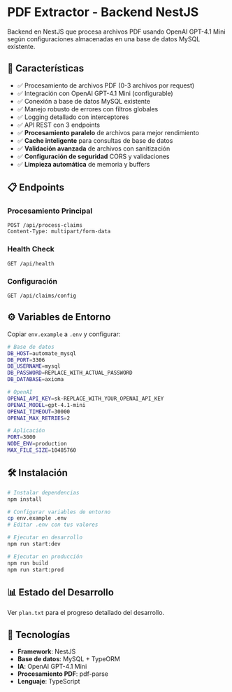 # PDF Extractor - Backend NestJS

Backend en NestJS que procesa archivos PDF usando OpenAI GPT-4.1 Mini según configuraciones almacenadas en una base de datos MySQL existente.

## 🚀 Características

- ✅ Procesamiento de archivos PDF (0-3 archivos por request)
- ✅ Integración con OpenAI GPT-4.1 Mini (configurable)
- ✅ Conexión a base de datos MySQL existente
- ✅ Manejo robusto de errores con filtros globales
- ✅ Logging detallado con interceptores
- ✅ API REST con 3 endpoints
- ✅ **Procesamiento paralelo** de archivos para mejor rendimiento
- ✅ **Cache inteligente** para consultas de base de datos
- ✅ **Validación avanzada** de archivos con sanitización
- ✅ **Configuración de seguridad** CORS y validaciones
- ✅ **Limpieza automática** de memoria y buffers

## 📋 Endpoints

### Procesamiento Principal
```
POST /api/process-claims
Content-Type: multipart/form-data
```

### Health Check
```
GET /api/health
```

### Configuración
```
GET /api/claims/config
```

## ⚙️ Variables de Entorno

Copiar `env.example` a `.env` y configurar:

```bash
# Base de datos
DB_HOST=automate_mysql
DB_PORT=3306
DB_USERNAME=mysql
DB_PASSWORD=REPLACE_WITH_ACTUAL_PASSWORD
DB_DATABASE=axioma

# OpenAI
OPENAI_API_KEY=sk-REPLACE_WITH_YOUR_OPENAI_API_KEY
OPENAI_MODEL=gpt-4.1-mini
OPENAI_TIMEOUT=30000
OPENAI_MAX_RETRIES=2

# Aplicación
PORT=3000
NODE_ENV=production
MAX_FILE_SIZE=10485760
```

## 🛠️ Instalación

```bash
# Instalar dependencias
npm install

# Configurar variables de entorno
cp env.example .env
# Editar .env con tus valores

# Ejecutar en desarrollo
npm run start:dev

# Ejecutar en producción
npm run build
npm run start:prod
```

## 📊 Estado del Desarrollo

Ver `plan.txt` para el progreso detallado del desarrollo.

## 🔧 Tecnologías

- **Framework**: NestJS
- **Base de datos**: MySQL + TypeORM
- **IA**: OpenAI GPT-4.1 Mini
- **Procesamiento PDF**: pdf-parse
- **Lenguaje**: TypeScript 